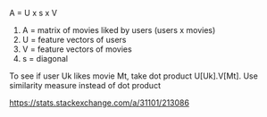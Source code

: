 
A = U x s x V

1. A = matrix of movies liked by users (users x movies)
1. U = feature vectors of users
1. V = feature vectors of movies
1. s = diagonal

To see if user Uk likes movie Mt, take dot product U[Uk].V[Mt].  Use similarity measure instead of dot product

https://stats.stackexchange.com/a/31101/213086
